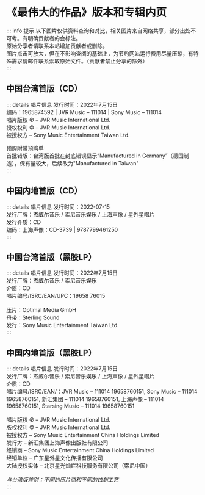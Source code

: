 # 《最伟大的作品》版本和专辑内页

::: info 提示
以下图片仅供资料查询和对比，相关图片来自网络共享，部分出处不可考。有明确贡献者的会标注。<br>
原始分享者请联系本站增加贡献者或删除。<br>
图片点击可放大，但在不影响查阅的基础上，为节约网站运行费用尽量压缩，有特殊需求请邮件联系索取原始文件。（贡献者禁止分享的除外）<br>
:::

## 中国台湾首版（CD）
::: details 唱片信息
发行时间：2022年7月15日<br/>
编码：1965874592 | JVR Music – 111014 | Sony Music – 111014<br/>
唱片版权 ℗ – JVR Music International Ltd.<br/>
授权权利 © – JVR Music International Ltd.<br/>
被授权方 – Sony Music Entertainment Taiwan Ltd.<br/>

预购附带预购单<br/>
首批错版：台湾版首批在封底错误显示“Manufactured in Germany”（德国制造），保有量较大，后续改为"Manufactured in Taiwan"<br/>
:::

## 中国内地首版（CD）
::: details 唱片信息
发行时间：2022-07-15<br/>
发行厂牌：杰威尔音乐 / 索尼音乐娱乐 / 上海声像 / 星外星唱片<br/>
发行介质：CD<br/>
编码：上海声像：CD-3739  | 9787799461250<br/>
:::


## 中国台湾首版（黑胶LP）
::: details 唱片信息
发行时间：2022年7月15日<br/>
发行厂牌：杰威尔音乐 / 索尼音乐娱乐<br/>
介质：CD<br/>
唱片编号/ISRC/EAN/UPC：19658 76015<br/>
<br/>
压片：Optimal Media GmbH<br/>
母带：Sterling Sound<br/>
发行：Sony Music Entertainment Taiwan Ltd.<br/>
:::

## 中国内地首版（黑胶LP）
::: details 唱片信息
发行时间：2022年7月15日<br/>
发行厂牌：杰威尔音乐 / 索尼音乐娱乐 / 上海声像 / 星外星唱片<br/>
介质：CD<br/>
唱片编号/ISRC/EAN/：JVR Music – 111014 19658760151, Sony Music – 111014 19658760151, 新汇集团 – 111014 19658760151, 上海声像 – 111014 19658760151, Starsing Music – 111014 19658760151<br/>
<br/>
唱片版权 ℗ – JVR Music International Ltd.<br/>
版权权利 © – JVR Music International Ltd.<br/>
被授权方 – Sony Music Entertainment China Holdings Limited<br/>
发行方 – 新汇集团上海声像出版社有限公司<br/>
经销商 – Sony Music Entertainment China Holdings Limited<br/>
经销单位 – 广东星外星文化传播有限公司<br/>
大陆授权实体 – 北京星光灿烂科技服务有限公司（索尼中国）<br/>
<br/>
*与台湾版差别：不同的压片商和不同的蚀刻工艺*<br/>
:::